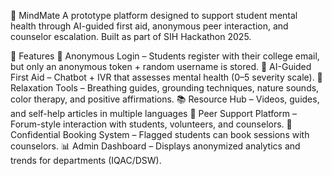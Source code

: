 🧠 MindMate
A prototype platform designed to support student mental health through AI-guided first aid, anonymous peer interaction, and counselor escalation.
Built as part of SIH Hackathon 2025.

🚀 Features
🔑 Anonymous Login – Students register with their college email, but only an anonymous token + random username is stored.
🤖 AI-Guided First Aid – Chatbot + IVR that assesses mental health (0–5 severity scale).
🧘 Relaxation Tools – Breathing guides, grounding techniques, nature sounds, color therapy, and positive affirmations.
📚 Resource Hub – Videos, guides, and self-help articles in multiple languages
👫 Peer Support Platform – Forum-style interaction with students, volunteers, and counselors.
📅 Confidential Booking System – Flagged students can book sessions with counselors.
📊 Admin Dashboard – Displays anonymized analytics and trends for departments (IQAC/DSW).
